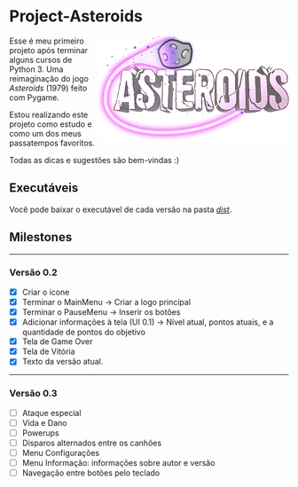 # Project-Asteroids

<img src="Project_Asteroids/images/logo/logo.png" align="right">

Esse é meu primeiro projeto após terminar alguns cursos de Python 3. Uma reimaginação do jogo _Asteroids_ (1979) feito com Pygame. 

Estou realizando este projeto como estudo e como um dos meus passatempos favoritos.

Todas as dicas e sugestões são bem-vindas :)


## Executáveis

Você pode baixar o executável de cada versão na pasta _[dist](https://github.com/HugoPFe/Project-Asteroids/tree/main/Project_Asteroids/dist)_.


## Milestones

---

### Versão 0.2

- [x] Criar o icone
- [x] Terminar o MainMenu → Criar a logo princípal
- [x] Terminar o PauseMenu → Inserir os botões
- [x] Adicionar informações à tela (UI 0.1) → Nível atual, pontos atuais, e a quantidade de pontos do objetivo
- [x] Tela de Game Over
- [x] Tela de Vitória
- [x] Texto da versão atual.

---

### Versão 0.3

- [ ] Ataque especial
- [ ] Vida e Dano
- [ ] Powerups
- [ ] Disparos alternados entre os canhões
- [ ] Menu Configurações
- [ ] Menu Informação: informações sobre autor e versão
- [ ] Navegação entre botões pelo teclado
